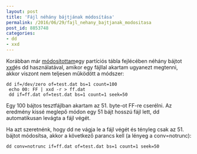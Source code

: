 ```yaml
---
layout: post
title: 'Fájl néhány bájtjának módosítása'
permalink: /2016/06/29/fajl_nehany_bajtjanak_modositasa
post_id: 8853748
categories: 
- dd
- xxd
---
```


Korábban már 
[módosítottam](/2011/11/25/hdd_le-rol_ssd-re)egy partíciós tábla fejlécében néhány bájtot 
[xxd](/2011/11/19/xxd_382)és dd használatával, amikor egy fájllal akartam ugyanezt megtenni, akkor viszont nem teljesen működött a módszer:

```
dd if=/dev/zero of=test.dat bs=1 count=100
 echo 00: FF | xxd -r > ff.dat
 dd if=ff.dat of=test.dat bs=1 count=1 seek=50
```

Egy 100 bájtos tesztfájlban akartam az 51. byte-ot FF-re cserélni. Az eredmény kissé meglepő módon egy 51 bájt hosszú fájl lett, dd automatikusan levágta a fájl végét.

Ha azt szeretnénk, hogy dd ne vágja le a fájl végét és tényleg csak az 51. bájtot módosítsa, akkor a következő parancs kell (a lényeg a conv=notrunc):

```
dd conv=notrunc if=ff.dat of=test.dat bs=1 count=1 seek=50
```